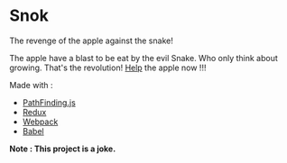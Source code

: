 # Snok
The revenge of the apple against the snake!

The apple have a blast to be eat by the evil Snake. Who only think about growing. That's the revolution!
[Help](https://adi-df.github.io/Snok/) the apple now !!!


Made with :
* [PathFinding.js](https://github.com/qiao/PathFinding.js)
* [Redux](https://github.com/reduxjs/redux)
* [Webpack](https://github.com/webpack/webpack)
* [Babel](https://github.com/babel/babel)

**Note : This project is a joke.**
